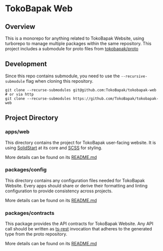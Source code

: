 # TokoBapak Web

## Overview

This is a monorepo for anything related to TokoBapak Website, using turborepo to manage multiple packages within the
same repository.
This project includes a submodule for proto files from [tokobapak/proto](https://github.com/TokoBapak/proto)

## Development

Since this repo contains submodule, you need to use the `--recursive-submodule` flag when cloning this repository.

```shell
git clone --recurse-submodules git@github.com:TokoBapak/tokobapak-web
# or via http
git clone --recurse-submodules https://github.com/TokoBapak/tokobapak-web
```

## Project Directory

### apps/web

This directory contains the project for TokoBapak user-facing website. It is using
[SolidStart](https://start.solidjs.com/) at its core and [SCSS](https://sass-lang.com/) for styling.

More details can be found on its [README.md](./apps/web/README.md)

### packages/config

This directory contains any configuration files needed for TokoBapak Website. Every apps should share or derive
their formatting and linting configuration to provide consistency across projects. 

More details can be found on its [README.md](./packages/config/README.md)

### packages/contracts

This package provides the API contracts for TokoBapak Website. Any API call should be written
as [ts-rest](https://github.com/ts-rest/ts-rest)
invocation that adheres to the generated type from the proto repository.

More details can be found on its [README.md](./packages/contracts/README.md)